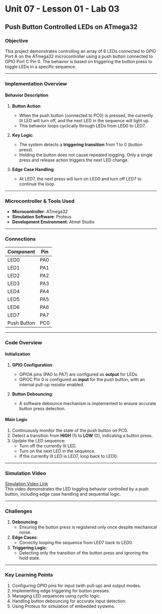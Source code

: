# Unit 07 - Lesson 01 - Lab 03  

## **Push Button Controlled LEDs on ATmega32**  

### **Objective**  
This project demonstrates controlling an array of 8 LEDs connected to GPIO Port A on the ATmega32 microcontroller using a push button connected to GPIO Port C Pin 0. The behavior is based on triggering the button press to toggle LEDs in a specific sequence.

---  

### **Implementation Overview**  

#### **Behavior Description**  
1. **Button Action**:  
   - When the push button (connected to PC0) is pressed, the currently lit LED will turn off, and the next LED in the sequence will light up.  
   - This behavior loops cyclically through LEDs from LED0 to LED7.  

2. **Key Logic**:  
   - The system detects a **triggering transition** from 1 to 0 (button press).  
   - Holding the button does not cause repeated toggling. Only a single press and release action triggers the next LED change.  

3. **Edge Case Handling**:  
   - At LED7, the next press will turn on LED0 and turn off LED7 to continue the loop.

---  

### **Microcontroller & Tools Used**
- **Microcontroller**: ATmega32  
- **Simulation Software**: Proteus  
- **Development Environment**: Atmel Studio  

---  

### **Connections**  
| Component   | Pin     |
|-------------|---------|
| LED0        | PA0     |
| LED1        | PA1     |
| LED2        | PA2     |
| LED3        | PA3     |
| LED4        | PA4     |
| LED5        | PA5     |
| LED6        | PA6     |
| LED7        | PA7     |
| Push Button | PC0     |

---  

### **Code Overview**  

#### **Initialization**  
1. **GPIO Configuration**:  
   - GPIOA pins (PA0 to PA7) are configured as **output** for LEDs.  
   - GPIOC Pin 0 is configured as **input** for the push button, with an internal pull-up resistor enabled.

2. **Button Debouncing**:  
   - A software debounce mechanism is implemented to ensure accurate button press detection.  

#### **Main Logic**  
1. Continuously monitor the state of the push button on PC0.  
2. Detect a transition from **HIGH** (1) to **LOW** (0), indicating a button press.  
3. Update the LED sequence:  
   - Turn off the currently lit LED.  
   - Turn on the next LED in the sequence.  
   - If the currently lit LED is LED7, loop back to LED0.  

---  

### **Simulation Video**  
[Simulation Video Link](https://drive.google.com/drive/folders/1i2_Rj10AH08k_jouNgPZgkO_cWDFkIgB)  
This video demonstrates the LED toggling behavior controlled by a push button, including edge case handling and sequential logic.  

---  

### **Challenges**  
1. **Debouncing**:  
   - Ensuring the button press is registered only once despite mechanical noise.  
2. **Edge Cases**:  
   - Correctly looping the sequence from LED7 back to LED0.  
3. **Triggering Logic**:  
   - Detecting only the transition of the button press and ignoring the hold state.  

---  

### **Key Learning Points**  
1. Configuring GPIO pins for input (with pull-up) and output modes.  
2. Implementing edge triggering for button presses.  
3. Managing LED sequences using cyclic logic.  
4. Handling button debouncing for accurate input detection.  
5. Using Proteus for simulation of embedded systems.  

